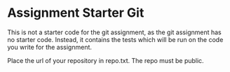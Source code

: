 # Assignment Starter Git

This is not a starter code for the git assignment, as the git assignment has no starter code. Instead, it contains the tests which will be run on the code you write for the assignment.

Place the url of your repository in repo.txt. The repo must be public.